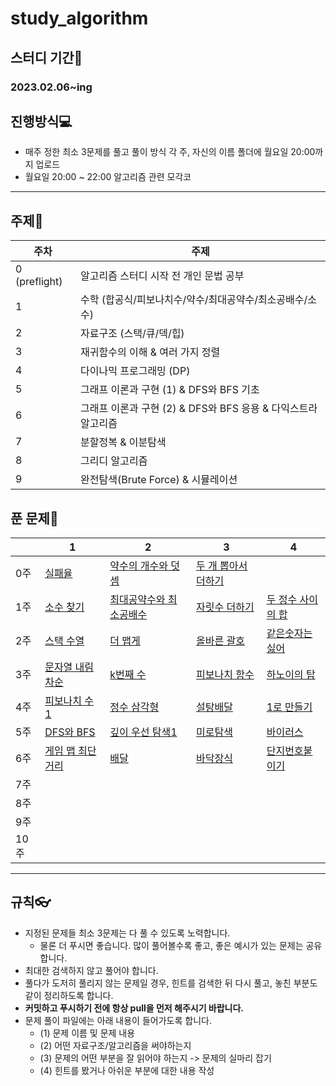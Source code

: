 # study_algorithm

## 스터디 기간🚀

### 2023.02.06~ing

## 진행방식💻

- 매주 정한 최소 3문제를 풀고 풀이 방식 각 주, 자신의 이름 폴더에 월요일 20:00까지 업로드
- 월요일 20:00 ~ 22:00 알고리즘 관련 모각코

---

## 주제📖

| 주차 | 주제 |
| --- | --- |
| 0 (preflight) | 알고리즘 스터디 시작 전 개인 문법 공부 |
| 1 | 수학 (합공식/피보나치수/약수/최대공약수/최소공배수/소수)  |
| 2 | 자료구조 (스택/큐/덱/힙) |
| 3 | 재귀함수의 이해 & 여러 가지 정렬  |
| 4 | 다이나믹 프로그래밍 (DP) |
| 5 | 그래프 이론과 구현 (1) & DFS와 BFS 기초  |
| 6 | 그래프 이론과 구현 (2) & DFS와 BFS 응용 & 다익스트라 알고리즘 |
| 7 | 분할정복 & 이분탐색 |
| 8 | 그리디 알고리즘 |
| 9 | 완전탐색(Brute Force) & 시뮬레이션 |

## 푼 문제📖

|  | 1 | 2 | 3 | 4 |
| --- | --- | --- | --- | --- |
| 0주 | [실패율](https://school.programmers.co.kr/learn/courses/30/lessons/42889) | [약수의 개수와 덧셈](https://school.programmers.co.kr/learn/courses/30/lessons/77884) | [두 개 뽑아서 더하기](https://school.programmers.co.kr/learn/courses/30/lessons/68644) |  |
| 1주 | [소수 찾기](https://school.programmers.co.kr/learn/courses/30/lessons/12921) | [최대공약수와 최소공배수](https://www.acmicpc.net/problem/2609) | [자릿수 더하기](https://school.programmers.co.kr/learn/courses/30/lessons/12921) | [두 정수 사이의 합](https://school.programmers.co.kr/learn/courses/30/lessons/12912) |
| 2주 | [스택 수열](https://www.acmicpc.net/problem/1874) | [더 맵게](https://school.programmers.co.kr/learn/courses/30/lessons/42626) | [올바른 괄호](https://school.programmers.co.kr/learn/courses/30/lessons/12909) | [같은숫자는싫어](https://school.programmers.co.kr/learn/courses/30/lessons/12906) |
| 3주 | [문자열 내림차순](https://school.programmers.co.kr/learn/courses/30/lessons/12917) | [k번째 수](https://school.programmers.co.kr/learn/courses/30/lessons/42748) | [피보나치 함수](https://www.acmicpc.net/problem/1003) | [하노이의 탑](https://school.programmers.co.kr/learn/courses/30/lessons/12946) |
| 4주 | [피보나치 수1](https://www.acmicpc.net/problem/24416) | [정수 삼각형](https://www.acmicpc.net/problem/1932) | [설탕배달](https://www.acmicpc.net/problem/2839) | [1로 만들기](https://www.acmicpc.net/problem/1463) |
| 5주 | [DFS와 BFS](acmicpc.net/problem/1260) | [깊이 우선 탐색1](https://www.acmicpc.net/problem/24479) | [미로탐색](https://www.acmicpc.net/problem/2178) | [바이러스](https://www.acmicpc.net/problem/2606) |
| 6주 | [게임 맵 최단거리](https://school.programmers.co.kr/learn/courses/30/lessons/1844) | [배달](https://school.programmers.co.kr/learn/courses/30/lessons/12978) | [바닥장식](https://www.acmicpc.net/problem/1388) | [단지번호붙이기](https://www.acmicpc.net/problem/2667) |
| 7주 |  |  |  |  |
| 8주 |  |  |  |  |
| 9주 |  |  |  |  |
| 10주 |  |  |  |  |

---

## 규칙👓

- 지정된 문제들 최소 3문제는 다 풀 수 있도록 노력합니다.
    - 물론 더 푸시면 좋습니다. 많이 풀어볼수록 좋고, 좋은 예시가 있는 문제는 공유합니다.
- 최대한 검색하지 않고 풀어야 합니다.
- 풀다가 도저히 풀리지 않는 문제일 경우, 힌트를 검색한 뒤 다시 풀고, 놓친 부분도 같이 정리하도록 합니다.
- **커밋하고 푸시하기 전에 항상 pull을 먼저 해주시기 바랍니다.**
- 문제 풀이 파일에는 아래 내용이 들어가도록 합니다.
    - (1) 문제 이름 및 문제 내용
    - (2) 어떤 자료구조/알고리즘을 써야하는지
    - (3) 문제의 어떤 부분을 잘 읽어야 하는지 -> 문제의 실마리 잡기
    - (4) 힌트를 봤거나 아쉬운 부분에 대한 내용 작성